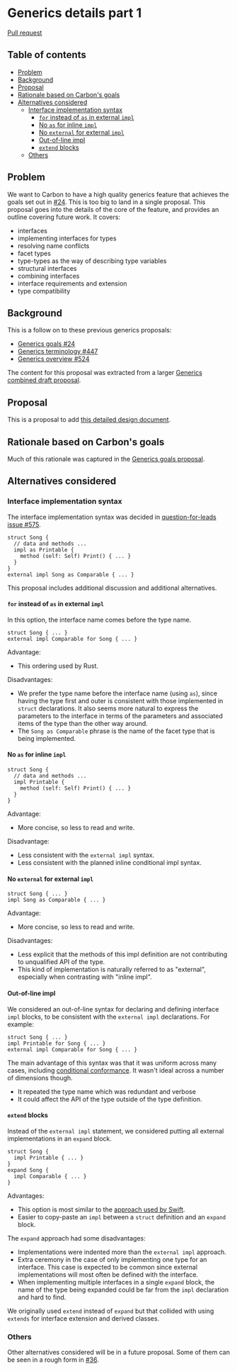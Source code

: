 # Generics details part 1

<!--
Part of the Carbon Language project, under the Apache License v2.0 with LLVM
Exceptions. See /LICENSE for license information.
SPDX-License-Identifier: Apache-2.0 WITH LLVM-exception
-->

[Pull request](https://github.com/carbon-language/carbon-lang/pull/553)

<!-- toc -->

## Table of contents

-   [Problem](#problem)
-   [Background](#background)
-   [Proposal](#proposal)
-   [Rationale based on Carbon's goals](#rationale-based-on-carbons-goals)
-   [Alternatives considered](#alternatives-considered)
    -   [Interface implementation syntax](#interface-implementation-syntax)
        -   [`for` instead of `as` in external `impl`](#for-instead-of-as-in-external-impl)
        -   [No `as` for inline `impl`](#no-as-for-inline-impl)
        -   [No `external` for external `impl`](#no-external-for-external-impl)
        -   [Out-of-line impl](#out-of-line-impl)
        -   [`extend` blocks](#extend-blocks)
    -   [Others](#others)

<!-- tocstop -->

## Problem

We want to Carbon to have a high quality generics feature that achieves the
goals set out in [#24](https://github.com/carbon-language/carbon-lang/pull/24).
This is too big to land in a single proposal. This proposal goes into the
details of the core of the feature, and provides an outline covering future
work. It covers:

-   interfaces
-   implementing interfaces for types
-   resolving name conflicts
-   facet types
-   type-types as the way of describing type variables
-   structural interfaces
-   combining interfaces
-   interface requirements and extension
-   type compatibility

## Background

This is a follow on to these previous generics proposals:

-   [Generics goals #24](https://github.com/carbon-language/carbon-lang/pull/24)
-   [Generics terminology #447](https://github.com/carbon-language/carbon-lang/pull/447)
-   [Generics overview #524](https://github.com/carbon-language/carbon-lang/pull/524)

The content for this proposal was extracted from a larger
[Generics combined draft proposal](https://github.com/carbon-language/carbon-lang/pull/36).

## Proposal

This is a proposal to add
[this detailed design document](/docs/design/generics/details.md).

## Rationale based on Carbon's goals

Much of this rationale was captured in the
[Generics goals proposal](https://github.com/carbon-language/carbon-lang/pull/24).

## Alternatives considered

### Interface implementation syntax

The interface implementation syntax was decided in
[question-for-leads issue #575](https://github.com/carbon-language/carbon-lang/issues/575).

```
struct Song {
  // data and methods ...
  impl as Printable {
    method (self: Self) Print() { ... }
  }
}
external impl Song as Comparable { ... }
```

This proposal includes additional discussion and additional alternatives.

#### `for` instead of `as` in external `impl`

In this option, the interface name comes before the type name.

```
struct Song { ... }
external impl Comparable for Song { ... }
```

Advantage:

-   This ordering used by Rust.

Disadvantages:

-   We prefer the type name before the interface name (using `as`), since having
    the type first and outer is consistent with those implemented in `struct`
    declarations. It also seems more natural to express the parameters to the
    interface in terms of the parameters and associated items of the type than
    the other way around.
-   The `Song as Comparable` phrase is the name of the facet type that is being
    implemented.

#### No `as` for inline `impl`

```
struct Song {
  // data and methods ...
  impl Printable {
    method (self: Self) Print() { ... }
  }
}
```

Advantage:

-   More concise, so less to read and write.

Disadvantage:

-   Less consistent with the `external impl` syntax.
-   Less consistent with the planned inline conditional impl syntax.

#### No `external` for external `impl`

```
struct Song { ... }
impl Song as Comparable { ... }
```

Advantage:

-   More concise, so less to read and write.

Disadvantages:

-   Less explicit that the methods of this impl definition are not contributing
    to unqualified API of the type.
-   This kind of implementation is naturally referred to as "external",
    especially when contrasting with "inline impl".

#### Out-of-line impl

We considered an out-of-line syntax for declaring and defining interface `impl`
blocks, to be consistent with the `external impl` declarations. For example:

```
struct Song { ... }
impl Printable for Song { ... }
external impl Comparable for Song { ... }
```

The main advantage of this syntax was that it was uniform across many cases,
including
[conditional conformance](/docs/design/generics/details.md#conditional-conformance).
It wasn't ideal across a number of dimensions though.

-   It repeated the type name which was redundant and verbose
-   It could affect the API of the type outside of the type definition.

#### `extend` blocks

Instead of the `external impl` statement, we considered putting all external
implementations in an `expand` block.

```
struct Song {
  impl Printable { ... }
}
expand Song {
  impl Comparable { ... }
}
```

Advantages:

-   This option is most similar to the
    [approach used by Swift](https://docs.swift.org/swift-book/LanguageGuide/Protocols.html#ID277).
-   Easier to copy-paste an `impl` between a `struct` definition and an `expand`
    block.

The `expand` approach had some disadvantages:

-   Implementations were indented more than the `external impl` approach.
-   Extra ceremony in the case of only implementing one type for an interface.
    This case is expected to be common since external implementations will most
    often be defined with the interface.
-   When implementing multiple interfaces in a single `expand` block, the name
    of the type being expanded could be far from the `impl` declaration and hard
    to find.

We originally used `extend` instead of `expand` but that collided with using
`extends` for interface extension and derived classes.

### Others

Other alternatives considered will be in a future proposal. Some of them can be
seen in a rough form in
[#36](https://github.com/carbon-language/carbon-lang/pull/36).
